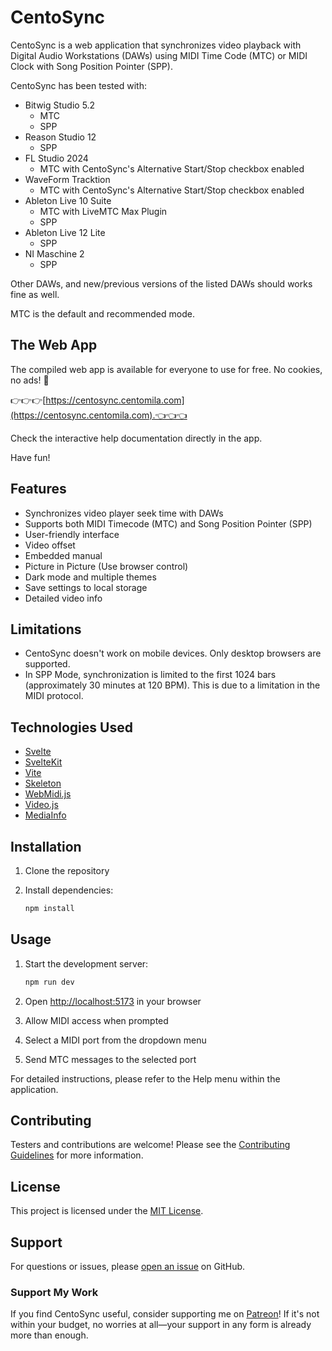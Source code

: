 # CentoSync

CentoSync is a web application that synchronizes video playback with Digital Audio Workstations (DAWs) using MIDI Time Code (MTC) or MIDI Clock with Song Position Pointer (SPP).

CentoSync has been tested with:

- Bitwig Studio 5.2
  - MTC
  - SPP
- Reason Studio 12
  - SPP
- FL Studio 2024
  - MTC with CentoSync's Alternative Start/Stop checkbox enabled
- WaveForm Tracktion
  - MTC with CentoSync's Alternative Start/Stop checkbox enabled
- Ableton Live 10 Suite
  - MTC with LiveMTC Max Plugin
  - SPP
- Ableton Live 12 Lite
  - SPP
- NI Maschine 2
  - SPP

Other DAWs, and new/previous versions of the listed DAWs should works fine as well.

MTC is the default and recommended mode.

## The Web App

The compiled web app is available for everyone to use for free. No cookies, no ads! 🥳

👉👉👉[https://centosync.centomila.com](https://centosync.centomila.com).👈👈👈

Check the interactive help documentation directly in the app.

Have fun!

## Features

- Synchronizes video player seek time with DAWs
- Supports both MIDI Timecode (MTC) and Song Position Pointer (SPP)
- User-friendly interface
- Video offset
- Embedded manual
- Picture in Picture (Use browser control)
- Dark mode and multiple themes
- Save settings to local storage
- Detailed video info

## Limitations

- CentoSync doesn't work on mobile devices. Only desktop browsers are supported.
- In SPP Mode, synchronization is limited to the first 1024 bars (approximately 30 minutes at 120 BPM). This is due to a limitation in the MIDI protocol.

## Technologies Used

- [Svelte](https://svelte.dev/)
- [SvelteKit](https://kit.svelte.dev/)
- [Vite](https://vite.dev/)
- [Skeleton](https://www.skeleton.dev/)
- [WebMidi.js](https://webmidijs.org/)
- [Video.js](https://videojs.com/)
- [MediaInfo](https://mediainfo.js.org/)

## Installation

1. Clone the repository
2. Install dependencies:

   ```bash
   npm install
   ```

## Usage

1. Start the development server:

   ```bash
   npm run dev
   ```

2. Open [http://localhost:5173](http://localhost:5173) in your browser
3. Allow MIDI access when prompted
4. Select a MIDI port from the dropdown menu
5. Send MTC messages to the selected port

For detailed instructions, please refer to the Help menu within the application.

## Contributing

Testers and contributions are welcome! Please see the [Contributing Guidelines](CONTRIBUTING.md) for more information.

## License

This project is licensed under the [MIT License](LICENSE.md).

## Support

For questions or issues, please [open an issue](https://github.com/centomila/CentoSync-VideoPlayer-With-MTC-Sync/issues) on GitHub.

### Support My Work

If you find CentoSync useful, consider supporting me on [Patreon](https://patreon.com/Centomila)! If it's not within your budget, no worries at all—your support in any form is already more than enough.
